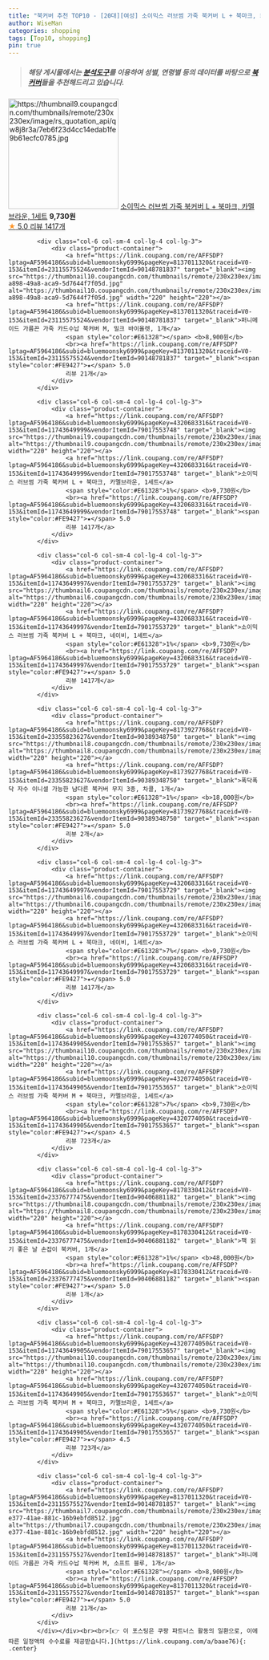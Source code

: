 ```yaml
---
title: "북커버 추천 TOP10 - [20대][여성] 소이믹스 러브썸 가죽 북커버 L + 북마크, 카멜브라운, 1세트"
author: WiseMan
categories: shopping
tags: [Top10, shopping]
pin: true
---
```


> ##### 해당 게시물에서는 [**분석도구**](https://itemscout.io/)를 이용하여 **성별**, **연령별** 등의 데이터를 바탕으로 [**북커버**](https://link.coupang.com/a/baae76)들을 추천해드리고 있습니다.
<div class="container"><div class="row">
            <div class="col-6 col-sm-4 col-lg-4 col-lg-3">
                <div class="product-container">
                    <a href="https://link.coupang.com/re/AFFSDP?lptag=AF5964186&subid=bluemoonsky6999&pageKey=4320683316&traceid=V0-153&itemId=11743649999&vendorItemId=79017553748" target="_blank"><img src="https://thumbnail9.coupangcdn.com/thumbnails/remote/230x230ex/image/rs_quotation_api/qw8j8r3a/7eb6f23d4cc14edab1fe9b61ecfc0785.jpg" alt="https://thumbnail9.coupangcdn.com/thumbnails/remote/230x230ex/image/rs_quotation_api/qw8j8r3a/7eb6f23d4cc14edab1fe9b61ecfc0785.jpg" width="220" height="220"></a>
                    <a href="https://link.coupang.com/re/AFFSDP?lptag=AF5964186&subid=bluemoonsky6999&pageKey=4320683316&traceid=V0-153&itemId=11743649999&vendorItemId=79017553748" target="_blank">소이믹스 러브썸 가죽 북커버 L + 북마크, 카멜브라운, 1세트</a>
                    <span style="color:#E61328"></span> <b>9,730원</b>
                    <br><a href="https://link.coupang.com/re/AFFSDP?lptag=AF5964186&subid=bluemoonsky6999&pageKey=4320683316&traceid=V0-153&itemId=11743649999&vendorItemId=79017553748" target="_blank"><span style="color:#FE9427">★</span> 5.0
                    리뷰 1417개</a>
                </div>
            </div>
            
            <div class="col-6 col-sm-4 col-lg-4 col-lg-3">
                <div class="product-container">
                    <a href="https://link.coupang.com/re/AFFSDP?lptag=AF5964186&subid=bluemoonsky6999&pageKey=8137011320&traceid=V0-153&itemId=23115575524&vendorItemId=90148781837" target="_blank"><img src="https://thumbnail10.coupangcdn.com/thumbnails/remote/230x230ex/image/retail/images/2024/05/31/10/9/ca60dc70-a898-49a8-aca9-5d7644f7f05d.jpg" alt="https://thumbnail10.coupangcdn.com/thumbnails/remote/230x230ex/image/retail/images/2024/05/31/10/9/ca60dc70-a898-49a8-aca9-5d7644f7f05d.jpg" width="220" height="220"></a>
                    <a href="https://link.coupang.com/re/AFFSDP?lptag=AF5964186&subid=bluemoonsky6999&pageKey=8137011320&traceid=V0-153&itemId=23115575524&vendorItemId=90148781837" target="_blank">퍼니메이드 가름끈 가죽 카드수납 북커버 M, 밀크 바이올렛, 1개</a>
                    <span style="color:#E61328"></span> <b>8,900원</b>
                    <br><a href="https://link.coupang.com/re/AFFSDP?lptag=AF5964186&subid=bluemoonsky6999&pageKey=8137011320&traceid=V0-153&itemId=23115575524&vendorItemId=90148781837" target="_blank"><span style="color:#FE9427">★</span> 5.0
                    리뷰 21개</a>
                </div>
            </div>
            
            <div class="col-6 col-sm-4 col-lg-4 col-lg-3">
                <div class="product-container">
                    <a href="https://link.coupang.com/re/AFFSDP?lptag=AF5964186&subid=bluemoonsky6999&pageKey=4320683316&traceid=V0-153&itemId=11743649999&vendorItemId=79017553748" target="_blank"><img src="https://thumbnail9.coupangcdn.com/thumbnails/remote/230x230ex/image/rs_quotation_api/qw8j8r3a/7eb6f23d4cc14edab1fe9b61ecfc0785.jpg" alt="https://thumbnail9.coupangcdn.com/thumbnails/remote/230x230ex/image/rs_quotation_api/qw8j8r3a/7eb6f23d4cc14edab1fe9b61ecfc0785.jpg" width="220" height="220"></a>
                    <a href="https://link.coupang.com/re/AFFSDP?lptag=AF5964186&subid=bluemoonsky6999&pageKey=4320683316&traceid=V0-153&itemId=11743649999&vendorItemId=79017553748" target="_blank">소이믹스 러브썸 가죽 북커버 L + 북마크, 카멜브라운, 1세트</a>
                    <span style="color:#E61328">1%</span> <b>9,730원</b>
                    <br><a href="https://link.coupang.com/re/AFFSDP?lptag=AF5964186&subid=bluemoonsky6999&pageKey=4320683316&traceid=V0-153&itemId=11743649999&vendorItemId=79017553748" target="_blank"><span style="color:#FE9427">★</span> 5.0
                    리뷰 1417개</a>
                </div>
            </div>
            
            <div class="col-6 col-sm-4 col-lg-4 col-lg-3">
                <div class="product-container">
                    <a href="https://link.coupang.com/re/AFFSDP?lptag=AF5964186&subid=bluemoonsky6999&pageKey=4320683316&traceid=V0-153&itemId=11743649997&vendorItemId=79017553729" target="_blank"><img src="https://thumbnail6.coupangcdn.com/thumbnails/remote/230x230ex/image/rs_quotation_api/is87wbdd/b34759508e504f18ad26181e03a12014.jpg" alt="https://thumbnail6.coupangcdn.com/thumbnails/remote/230x230ex/image/rs_quotation_api/is87wbdd/b34759508e504f18ad26181e03a12014.jpg" width="220" height="220"></a>
                    <a href="https://link.coupang.com/re/AFFSDP?lptag=AF5964186&subid=bluemoonsky6999&pageKey=4320683316&traceid=V0-153&itemId=11743649997&vendorItemId=79017553729" target="_blank">소이믹스 러브썸 가죽 북커버 L + 북마크, 네이비, 1세트</a>
                    <span style="color:#E61328">1%</span> <b>9,730원</b>
                    <br><a href="https://link.coupang.com/re/AFFSDP?lptag=AF5964186&subid=bluemoonsky6999&pageKey=4320683316&traceid=V0-153&itemId=11743649997&vendorItemId=79017553729" target="_blank"><span style="color:#FE9427">★</span> 5.0
                    리뷰 1417개</a>
                </div>
            </div>
            
            <div class="col-6 col-sm-4 col-lg-4 col-lg-3">
                <div class="product-container">
                    <a href="https://link.coupang.com/re/AFFSDP?lptag=AF5964186&subid=bluemoonsky6999&pageKey=8173927768&traceid=V0-153&itemId=23355823627&vendorItemId=90389348750" target="_blank"><img src="https://thumbnail8.coupangcdn.com/thumbnails/remote/230x230ex/image/vendor_inventory/ef1d/489c0d89b91e11603c6846de98c4ddb9623016cdc3d690affdb731211c8c.jpg" alt="https://thumbnail8.coupangcdn.com/thumbnails/remote/230x230ex/image/vendor_inventory/ef1d/489c0d89b91e11603c6846de98c4ddb9623016cdc3d690affdb731211c8c.jpg" width="220" height="220"></a>
                    <a href="https://link.coupang.com/re/AFFSDP?lptag=AF5964186&subid=bluemoonsky6999&pageKey=8173927768&traceid=V0-153&itemId=23355823627&vendorItemId=90389348750" target="_blank">폭닥폭닥 자수 이니셜 가능한 남다른 북커버 무지 3종, 차콜, 1개</a>
                    <span style="color:#E61328">1%</span> <b>18,000원</b>
                    <br><a href="https://link.coupang.com/re/AFFSDP?lptag=AF5964186&subid=bluemoonsky6999&pageKey=8173927768&traceid=V0-153&itemId=23355823627&vendorItemId=90389348750" target="_blank"><span style="color:#FE9427">★</span> 5.0
                    리뷰 2개</a>
                </div>
            </div>
            
            <div class="col-6 col-sm-4 col-lg-4 col-lg-3">
                <div class="product-container">
                    <a href="https://link.coupang.com/re/AFFSDP?lptag=AF5964186&subid=bluemoonsky6999&pageKey=4320683316&traceid=V0-153&itemId=11743649997&vendorItemId=79017553729" target="_blank"><img src="https://thumbnail6.coupangcdn.com/thumbnails/remote/230x230ex/image/rs_quotation_api/is87wbdd/b34759508e504f18ad26181e03a12014.jpg" alt="https://thumbnail6.coupangcdn.com/thumbnails/remote/230x230ex/image/rs_quotation_api/is87wbdd/b34759508e504f18ad26181e03a12014.jpg" width="220" height="220"></a>
                    <a href="https://link.coupang.com/re/AFFSDP?lptag=AF5964186&subid=bluemoonsky6999&pageKey=4320683316&traceid=V0-153&itemId=11743649997&vendorItemId=79017553729" target="_blank">소이믹스 러브썸 가죽 북커버 L + 북마크, 네이비, 1세트</a>
                    <span style="color:#E61328">7%</span> <b>9,730원</b>
                    <br><a href="https://link.coupang.com/re/AFFSDP?lptag=AF5964186&subid=bluemoonsky6999&pageKey=4320683316&traceid=V0-153&itemId=11743649997&vendorItemId=79017553729" target="_blank"><span style="color:#FE9427">★</span> 5.0
                    리뷰 1417개</a>
                </div>
            </div>
            
            <div class="col-6 col-sm-4 col-lg-4 col-lg-3">
                <div class="product-container">
                    <a href="https://link.coupang.com/re/AFFSDP?lptag=AF5964186&subid=bluemoonsky6999&pageKey=4320774050&traceid=V0-153&itemId=11743649905&vendorItemId=79017553657" target="_blank"><img src="https://thumbnail10.coupangcdn.com/thumbnails/remote/230x230ex/image/rs_quotation_api/imnmw6gi/bfe831fe5c874f278afc46598db4bbea.jpg" alt="https://thumbnail10.coupangcdn.com/thumbnails/remote/230x230ex/image/rs_quotation_api/imnmw6gi/bfe831fe5c874f278afc46598db4bbea.jpg" width="220" height="220"></a>
                    <a href="https://link.coupang.com/re/AFFSDP?lptag=AF5964186&subid=bluemoonsky6999&pageKey=4320774050&traceid=V0-153&itemId=11743649905&vendorItemId=79017553657" target="_blank">소이믹스 러브썸 가죽 북커버 M + 북마크, 카멜브라운, 1세트</a>
                    <span style="color:#E61328">7%</span> <b>9,730원</b>
                    <br><a href="https://link.coupang.com/re/AFFSDP?lptag=AF5964186&subid=bluemoonsky6999&pageKey=4320774050&traceid=V0-153&itemId=11743649905&vendorItemId=79017553657" target="_blank"><span style="color:#FE9427">★</span> 4.5
                    리뷰 723개</a>
                </div>
            </div>
            
            <div class="col-6 col-sm-4 col-lg-4 col-lg-3">
                <div class="product-container">
                    <a href="https://link.coupang.com/re/AFFSDP?lptag=AF5964186&subid=bluemoonsky6999&pageKey=8178330412&traceid=V0-153&itemId=23376777475&vendorItemId=90406881182" target="_blank"><img src="https://thumbnail8.coupangcdn.com/thumbnails/remote/230x230ex/image/vendor_inventory/3c71/ace656cafcfaac89bacde3f42c17fcd5a22b2438259a066659b700535ca1.jpg" alt="https://thumbnail8.coupangcdn.com/thumbnails/remote/230x230ex/image/vendor_inventory/3c71/ace656cafcfaac89bacde3f42c17fcd5a22b2438259a066659b700535ca1.jpg" width="220" height="220"></a>
                    <a href="https://link.coupang.com/re/AFFSDP?lptag=AF5964186&subid=bluemoonsky6999&pageKey=8178330412&traceid=V0-153&itemId=23376777475&vendorItemId=90406881182" target="_blank">책 읽기 좋은 날 손잡이 북커버, 1개</a>
                    <span style="color:#E61328">1%</span> <b>48,000원</b>
                    <br><a href="https://link.coupang.com/re/AFFSDP?lptag=AF5964186&subid=bluemoonsky6999&pageKey=8178330412&traceid=V0-153&itemId=23376777475&vendorItemId=90406881182" target="_blank"><span style="color:#FE9427">★</span> 5.0
                    리뷰 1개</a>
                </div>
            </div>
            
            <div class="col-6 col-sm-4 col-lg-4 col-lg-3">
                <div class="product-container">
                    <a href="https://link.coupang.com/re/AFFSDP?lptag=AF5964186&subid=bluemoonsky6999&pageKey=4320774050&traceid=V0-153&itemId=11743649905&vendorItemId=79017553657" target="_blank"><img src="https://thumbnail10.coupangcdn.com/thumbnails/remote/230x230ex/image/rs_quotation_api/imnmw6gi/bfe831fe5c874f278afc46598db4bbea.jpg" alt="https://thumbnail10.coupangcdn.com/thumbnails/remote/230x230ex/image/rs_quotation_api/imnmw6gi/bfe831fe5c874f278afc46598db4bbea.jpg" width="220" height="220"></a>
                    <a href="https://link.coupang.com/re/AFFSDP?lptag=AF5964186&subid=bluemoonsky6999&pageKey=4320774050&traceid=V0-153&itemId=11743649905&vendorItemId=79017553657" target="_blank">소이믹스 러브썸 가죽 북커버 M + 북마크, 카멜브라운, 1세트</a>
                    <span style="color:#E61328">5%</span> <b>9,730원</b>
                    <br><a href="https://link.coupang.com/re/AFFSDP?lptag=AF5964186&subid=bluemoonsky6999&pageKey=4320774050&traceid=V0-153&itemId=11743649905&vendorItemId=79017553657" target="_blank"><span style="color:#FE9427">★</span> 4.5
                    리뷰 723개</a>
                </div>
            </div>
            
            <div class="col-6 col-sm-4 col-lg-4 col-lg-3">
                <div class="product-container">
                    <a href="https://link.coupang.com/re/AFFSDP?lptag=AF5964186&subid=bluemoonsky6999&pageKey=8137011320&traceid=V0-153&itemId=23115575527&vendorItemId=90148781857" target="_blank"><img src="https://thumbnail7.coupangcdn.com/thumbnails/remote/230x230ex/image/retail/images/2024/05/31/10/2/654bc3bc-e377-41ae-881c-16b9ebfd8512.jpg" alt="https://thumbnail7.coupangcdn.com/thumbnails/remote/230x230ex/image/retail/images/2024/05/31/10/2/654bc3bc-e377-41ae-881c-16b9ebfd8512.jpg" width="220" height="220"></a>
                    <a href="https://link.coupang.com/re/AFFSDP?lptag=AF5964186&subid=bluemoonsky6999&pageKey=8137011320&traceid=V0-153&itemId=23115575527&vendorItemId=90148781857" target="_blank">퍼니메이드 가름끈 가죽 카드수납 북커버 M, 소프트 블루, 1개</a>
                    <span style="color:#E61328"></span> <b>8,900원</b>
                    <br><a href="https://link.coupang.com/re/AFFSDP?lptag=AF5964186&subid=bluemoonsky6999&pageKey=8137011320&traceid=V0-153&itemId=23115575527&vendorItemId=90148781857" target="_blank"><span style="color:#FE9427">★</span> 5.0
                    리뷰 21개</a>
                </div>
            </div>
            </div></div><br><br>[👉 이 포스팅은 쿠팡 파트너스 활동의 일환으로, 이에 따른 일정액의 수수료를 제공받습니다.](https://link.coupang.com/a/baae76){: .center}